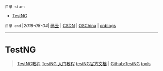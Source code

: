 `目录 start`
 
- [TestNG](#testng)

`目录 end` |_2018-08-04_| [码云](https://gitee.com/gin9) | [CSDN](http://blog.csdn.net/kcp606) | [OSChina](https://my.oschina.net/kcp1104) | [cnblogs](http://www.cnblogs.com/kuangcp)
****************************************
# TestNG

> [TestNG教程](https://www.yiibai.com/testng/)
> [TestNG 入门教程](http://www.cnblogs.com/TankXiao/p/3888070.html)
> [testNG官方文档](http://testng.org/doc/index.html) | [Github:TestNG](https://github.com/cbeust/testng)
> [tools](http://toolsqa.com/selenium-webdriver/testng-introduction/)


